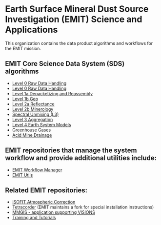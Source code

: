 # Earth Surface Mineral Dust Source Investigation (EMIT) Science and Applications

This organization contains the data product algorithms and workflows for the EMIT mission.

## EMIT Core Science Data System (SDS) algorithms

- [Level 0 Raw Data Handling](https://github.com/emit-sds/emit-sds-l0)
- [Level 0 Raw Data Handling](https://github.com/emit-sds/emit-sds-l0)
- [Level 1a Depacketizing and Reassembly](https://github.com/emit-sds/emit-sds-l1a)
- [Level 1b Geo](https://github.com/emit-sds/emit-sds-l1b-geo)
- [Level 2a Reflectance](https://github.com/emit-sds/emit-sds-l2a)
- [Level 2b Minerology](https://github.com/emit-sds/emit-sds-l2b)
- [Spectral Unmixing (L3)](https://github.com/emit-sds/SpectralUnmixing)
- [Level 3 Aggregation](https://github.com/emit-sds/emit-sds-l3)
- [Level 4 Earth System Models](https://github.com/emit-sds/emit-sds-l4)
- [Greenhouse Gases](https://github.com/emit-sds/emit-ghg)
- [Acid Mine Drainage](https://github.com/emit-sds/mined-lands)

## EMIT repositories that manage the system workflow and provide additional utilities include:
- [EMIT Workflow Manager](https://github.com/emit-sds/emit-main)
- [EMIT Utils](https://github.com/emit-sds/emit-utils)

## Related EMIT repositories:
- [ISOFIT Atmospheric Correction](https://github.com/isofit/isofit)
- [Tetracorder](https://github.com/PSI-edu/spectroscopy-tetracorder) (EMIT maintains a fork for special installation instructions)
- [MMGIS - application supporting VISIONS](https://github.com/NASA-AMMOS/MMGIS)
- [Training and Tutorials](https://github.com/nasa/EMIT-Data-Resources)

